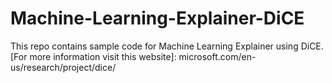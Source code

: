 # Machine-Learning-Explainer-DiCE
This repo contains sample code for Machine Learning Explainer using DiCE.
[For more information visit this website]: microsoft.com/en-us/research/project/dice/
